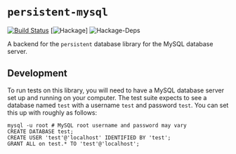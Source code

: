 # `persistent-mysql`

[![Build Status](https://travis-ci.org/yesodweb/persistent-mysql.svg?branch=master)](https://travis-ci.org/yesodweb/persistent-mysql) [![Hackage](https://img.shields.io/hackage/v/persistent-mysql.svg)] ![Hackage-Deps](https://img.shields.io/hackage-deps/v/persistent-mysql.svg)

A backend for the `persistent` database library for the MySQL database server.

## Development

To run tests on this library, you will need to have a MySQL database server set up and running on your computer.
The test suite expects to see a database named `test` with a username `test` and password `test`. You can set this up with roughly as follows:

```
mysql -u root # MySQL root username and password may vary
CREATE DATABASE test;
CREATE USER 'test'@'localhost' IDENTIFIED BY 'test';
GRANT ALL on test.* TO 'test'@'localhost';
```